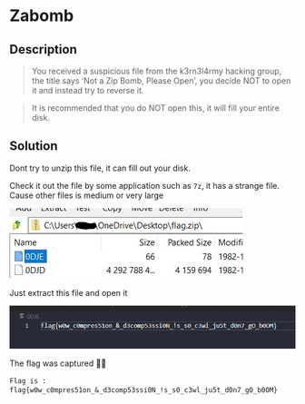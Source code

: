 # Zabomb
## Description

> You received a suspicious file from the k3rn3l4rmy hacking group, the title says ‘Not a Zip Bomb, Please Open’, you decide NOT to open it and instead try to reverse it.

> It is recommended that you do NOT open this, it will fill your entire disk.

## Solution

Dont try to unzip this file, it can fill out your disk.

Check it out the file by some application such as `7z`, it has a strange file. Cause other files is medium or very large 

![Flag](./img/Zabomb/strange.jpg)

Just extract this file and open it

![Flag](./img/Zabomb/flag.png)

The flag was captured 🎉🎉

```
Flag is : flag{w0w_c0mpres51on_&_d3comp53ssi0N_!s_s0_c3wl_ju5t_d0n7_gO_b0OM}
```
